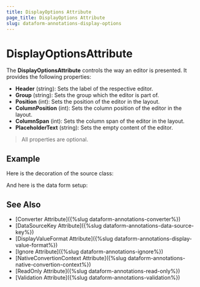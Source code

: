 ```yaml
---
title: DisplayOptions Attribute
page_title: DisplayOptions Attribute
slug: dataform-annotations-display-options
---
```


# DisplayOptionsAttribute

The **DisplayOptionsAttribute** controls the way an editor is presented. It provides the following properties:

- **Header** (string): Sets the label of the respective editor.
- **Group** (string): Sets the group which the editor is part of.
- **Position** (int): Sets the position of the editor in the layout.
- **ColumnPosition** (int): Sets the column position of the editor in the layout.
- **ColumnSpan** (int): Sets the column span of the editor in the layout.
- **PlaceholderText** (string): Sets the empty content of the editor.

> All properties are optional.

## Example

Here is the decoration of the source class:

<snippet id='dataform-dataannotations-displayoptions-source'/>

And here is the data form setup:

<snippet id='dataform-dataannotations-displayoptions-form'/>

## See Also

- [Converter Attribute]({%slug dataform-annotations-converter%})
- [DataSourceKey Attribute]({%slug dataform-annotations-data-source-key%})
- [DisplayValueFormat Attribute]({%slug dataform-annotations-display-value-format%})
- [Ignore Attribute]({%slug dataform-annotations-ignore%})
- [NativeConvertionContext Attribute]({%slug dataform-annotations-native-convertion-context%})
- [ReadOnly Attribute]({%slug dataform-annotations-read-only%})
- [Validation Attribute]({%slug dataform-annotations-validation%})